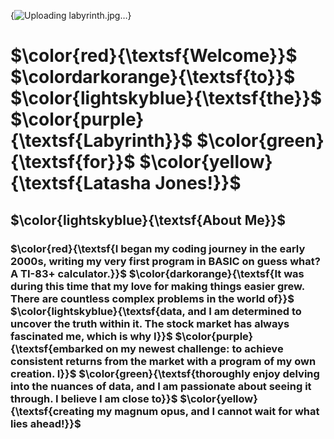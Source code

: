 {![Uploading labyrinth.jpg…]()}
# $\color{red}{\textsf{Welcome}}$ $\colordarkorange}{\textsf{to}}$ $\color{lightskyblue}{\textsf{the}}$ $\color{purple}{\textsf{Labyrinth}}$ $\color{green}{\textsf{for}}$ $\color{yellow}{\textsf{Latasha Jones!}}$

## $\color{lightskyblue}{\textsf{About Me}}$

### $\color{red}{\textsf{I began my coding journey in the early 2000s, writing my very first program in BASIC on guess what? A TI-83+ calculator.}}$ $\color{darkorange}{\textsf{It was during this time that my love for making things easier grew. There are countless complex problems in the world of}}$ $\color{lightskyblue}{\textsf{data, and I am determined to uncover the truth within it. The stock market has always fascinated me, which is why I}}$ $\color{purple}{\textsf{embarked on my newest challenge: to achieve consistent returns from the market with a program of my own creation. I}}$ $\color{green}{\textsf{thoroughly enjoy delving into the nuances of data, and I am passionate about seeing it through. I believe I am close to}}$ $\color{yellow}{\textsf{creating my magnum opus, and I cannot wait for what lies ahead!}}$

